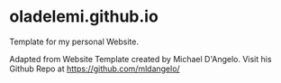 # oladelemi.github.io

Template for my personal Website. 





Adapted from Website Template created by Michael D'Angelo. Visit his Github Repo at https://github.com/mldangelo/
